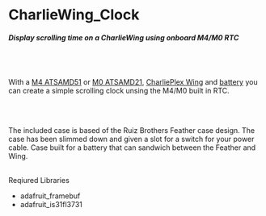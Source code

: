 # CharlieWing_Clock
<H5>Display scrolling time on a CharlieWing using onboard M4/M0 RTC</H5></BR>
</BR>
<P>With a <a href="https://www.adafruit.com/product/3857">M4 ATSAMD51</a> 
  or <a href="https://www.adafruit.com/product/2772">M0 ATSAMD21</a>, 
  <a href="https://www.adafruit.com/product/2965">CharliePlex Wing</a> 
  and <a href="https://www.adafruit.com/product/3898">battery</a> 
  you can create a simple scrolling clock unsing the M4/M0 built in RTC.</P></BR>
</BR>
<P>The included case is based of the Ruiz Brothers Feather case design. The case has been slimmed down and given a slot for a switch
  for your power cable. Case built for a battery that can sandwich between the Feather and Wing.</P>
</BR>
Reqiured Libraries</BR>
<UL>
<LI>adafruit_framebuf</LI>
<LI>adafruit_is31fl3731</LI>
</UL>

